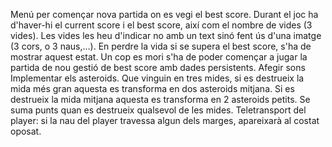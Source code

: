 Menú per començar nova partida on es vegi el best score.
Durant el joc ha d'haver-hi el current score i el best score, així com el nombre de vides (3 vides). Les vides les heu d'indicar no amb un text sinó fent ús d'una imatge (3 cors, o 3 naus,...).
En perdre la vida si se supera el best score, s'ha de mostrar aquest estat.
Un cop es mori s'ha de poder començar a jugar la partida de nou
gestió de best score amb dades persistents.
Afegir sons
Implementar els asteroids.
Que vinguin en tres mides, si es destrueix la mida més gran aquesta es transforma en dos asteroids mitjana. Si es destrueix la mida mitjana aquesta es transforma en 2 asteroids petits.
Se suma punts quan es destrueix qualsevol de les mides.
Teletransport del player: si la nau del player travessa algun dels marges, apareixarà al costat oposat.

